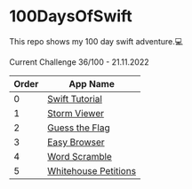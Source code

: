 # 100DaysOfSwift
This repo shows my 100 day swift adventure.💻

Current Challenge 36/100 - 21.11.2022

|Order|App Name  |
|--|--|
|0 |[Swift Tutorial](https://github.com/talhagg/100DaysOfSwift/tree/master/SwiftTutorial) |
|1 |[Storm Viewer](https://github.com/talhagg/100DaysOfSwift/tree/master/Storm%20Viewer/Project1) |
|2 |[Guess the Flag](https://github.com/talhagg/100DaysOfSwift/tree/master/Project2) |
|3 |[Easy Browser](https://github.com/talhagg/100DaysOfSwift/tree/master/Project4) |
|4 |[Word Scramble](https://github.com/talhagg/100DaysOfSwift/tree/master/WordScramble) |
|5 |[Whitehouse Petitions](https://github.com/talhagg/100DaysOfSwift/tree/master/WhitehousePetitions) |

